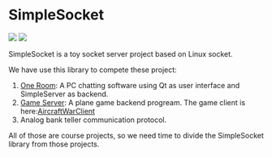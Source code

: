 # SimpleSocket

![](https://img.shields.io/badge/status-ondevelop-orange) 
![](https://img.shields.io/badge/language-c++-green.svg)

SimpleSocket is a toy socket server project based on Linux socket.

We have use this library to compete these project:

1. [One Room](https://github.com/kagaya85/OneRoom): A PC chatting software using Qt as user interface and SimpleServer as backend.
2. [Game Server](https://github.com/TaihouDaisuki/GameSever): A plane game backend progream. The game client is here:[AircraftWarClient](https://github.com/kagaya85/AircraftWarClient)
3. Analog bank teller communication protocol. 

All of those are course projects, so we need time to divide the SimpleSocket library from those projects.


